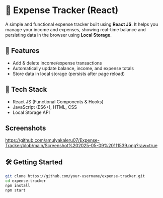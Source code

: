 # 💸 Expense Tracker (React)

A simple and functional expense tracker built using **React JS**. It helps you manage your income and expenses, showing real-time balance and persisting data in the browser using **Local Storage**.

## 🚀 Features
- Add & delete income/expense transactions
- Automatically update balance, income, and expense totals
- Store data in local storage (persists after page reload)

## 🧠 Tech Stack
- React JS (Functional Components & Hooks)
- JavaScript (ES6+), HTML, CSS
- Local Storage API

## Screenshots

https://github.com/amulyakaleru07/Expense-Tracker/blob/main/Screenshot%202025-05-09%20111539.png?raw=true

## 🛠️ Getting Started

```bash
git clone https://github.com/your-username/expense-tracker.git
cd expense-tracker
npm install
npm start

